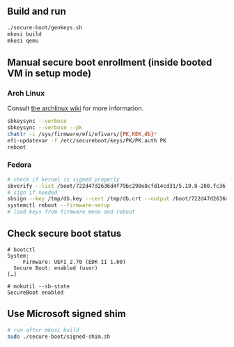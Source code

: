 ## Build and run

```sh
./secure-boot/genkeys.sh
mkosi build
mkosi qemu
```

## Manual secure boot enrollment (inside booted VM in setup mode)

### Arch Linux

Consult [the archlinux wiki](https://wiki.archlinux.org/title/Unified_Extensible_Firmware_Interface/Secure_Boot#Using_sbkeysync) for more information.

```sh
sbkeysync --verbose
sbkeysync --verbose --pk
chattr -i /sys/firmware/efi/efivars/{PK,KEK,db}*
efi-updatevar -f /etc/secureboot/keys/PK/PK.auth PK
reboot
```

### Fedora

```sh
# check if kernel is signed properly
sbverify --list /boot/722d47d2636d4f79bc290e8cfd14cd31/5.19.8-200.fc36.x86_64/linux
# sign if needed
sbsign --key /tmp/db.key --cert /tmp/db.crt --output /boot/722d47d2636d4f79bc290e8cfd14cd31/5.19.8-200.fc36.x86_64/linux /boot/722d47d2636d4f79bc290e8cfd14cd31/5.19.8-200.fc36.x86_64/linux
systemctl reboot --firmware-setup
# load keys from firmware menu and reboot
```

## Check secure boot status

```shell-session
# bootctl
System:
     Firmware: UEFI 2.70 (EDK II 1.00)
  Secure Boot: enabled (user)
[…]

# mokutil --sb-state
SecureBoot enabled
```


## Use Microsoft signed shim

```sh
# run after mkosi build
sudo ./secure-boot/signed-shim.sh
```
